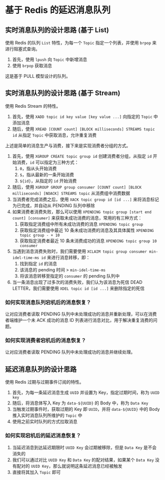 # 基于 Redis 的延迟消息队列

## 实时消息队列的设计思路 (基于 List)

使用 Redis 的队列 `List` 特性，为每一个 `Topic` 指定一个列表，并使用 `brpop` 来进行阻塞式查询。

1. 首先，使用 `lpush` 向 `Topic` 中新增消息
2. 使用 `brpop` 获取消息

这是基于 PULL 模型设计的队列。

## 实时消息队列的设计思路 (基于 Stream)

使用 Redis Stream 的特性。

1. 首先，使用 `XADD topic id key value [key value ...]` 向指定的 `Topic` 中添加消息
2. 随后，使用 `XREAD [COUNT count] [BLOCK milliseconds] STREAMS topic id` 从指定 `Topic` 中获取消息，允许重复消费

上述是简单的消息生产与消费，接下来是实现消费者分组的方式。

1. 首先，使用 `XGROUP CREATE topic group id` 创建消费者分组，从指定 `id` 开始消费，`id` 可以指定为三种方式：
   1. `0`，指从头开始消费
   2. `$`，指从最新的一条开始消费
   3. `${id}`，从指定的 `id` 开始消费
2. 随后，使用 `XGROUP GROUP group consumer [COUNT count] [BLOCK milliseconds] [NOACK] STREAMS topic` 从消费组中消费数据
3. 当消费者完成消费之后，使用 `XACK topic group id [id ...]` 来将消息标记为已完成，并自动从 PENDING 队列中移除
4. 如果消费者消费失败，那么可以使用 `XPENDING topic group [start end count] [consumer]` 来获取未成功消费的消息，常用的有三种方式：
   1. 获取指定消费组中所有未成功消费的消息 `XPENDING topic group`
   2. 获取指定消费组中最近 10 条未成功消费的消息及其具体属性 `XPENDING topic group - + 10`
   3. 获取指定消费者最近 10 条未消费成功的消息 `XPENDING topic group 10 consumer`
5. 当遇到消息消费失败时，我们需要使用 `XCLAIM topic group consumer min-idel-time-ms id` 来进行消息转移，即：
   1. 找到指定 `id` 的消息
   2. 该消息的 pending 时间 > `min-idel-time-ms`
   3. 将该消息转移至指定的 `consumer` 的 pending 队列中
6. 当一条消息出现了过多次的消费失败，我们认为该消息为死信 DEAD LETTER，我们需要使用 `XDEL topic id [id ...]` 来删除指定的死信

### 如何实现消息队列宕机后的消息恢复？

让对应消费者读取 PENDING 队列中未处理成功的消息并重新处理，可以在消费者端维护一个未 ACK 成功的消息 ID 列表进行消息对比，用于解决重复消费的问题。

### 如何实现消费者宕机后的消息恢复？

让对应消费者读取 PENDING 队列中未处理成功的消息并继续处理。

## 延迟消息队列的设计思路

使用 Redis 过期与过期事件订阅的特性。

1. 首先，为每一条延迟消息生成 `UUID` 并设置为 Key，指定过期时间，称为 `UUID key`
2. 随后，将消息体写入 Key 为 `data-${UUID}` 的 Body 中，称为 `Data Key`
3. 当触发过期事件时，获取过期的 Key 即 `UUID`，并将 `data-${UUID}` 中的 Body 推入实时消息队列所维护的 `Topic` 中
4. 使用之前实时队列的方式拉取消息

### 如何实现宕机后的延迟消息恢复？

1. 当延迟消息到达延迟期限时 `UUID Key` 会过期被移除，但是 `Data Key` 是不会消失的
2. 我们可以通过对比 `UUID Key` 和 `Data Key` 的配对结果，如果某个 `Data Key` 没有配对的 `UUID Key`，那么就说明这条延迟消息已经被触发
3. 直接将其加入 `Topic` 即可
